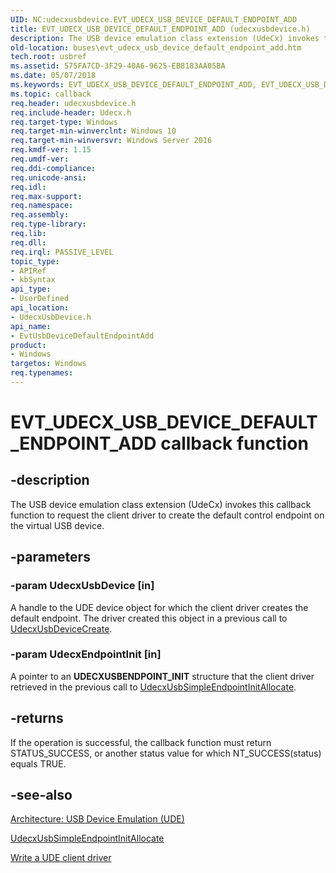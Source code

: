 ```yaml
---
UID: NC:udecxusbdevice.EVT_UDECX_USB_DEVICE_DEFAULT_ENDPOINT_ADD
title: EVT_UDECX_USB_DEVICE_DEFAULT_ENDPOINT_ADD (udecxusbdevice.h)
description: The USB device emulation class extension (UdeCx) invokes this callback function to request the client driver to create the default control endpoint on the virtual USB device.
old-location: buses\evt_udecx_usb_device_default_endpoint_add.htm
tech.root: usbref
ms.assetid: 575FA7CD-3F29-40A6-9625-EB8183AA05BA
ms.date: 05/07/2018
ms.keywords: EVT_UDECX_USB_DEVICE_DEFAULT_ENDPOINT_ADD, EVT_UDECX_USB_DEVICE_DEFAULT_ENDPOINT_ADD callback, EvtUsbDeviceDefaultEndpointAdd, EvtUsbDeviceDefaultEndpointAdd callback function [Buses], buses.evt_udecx_usb_device_default_endpoint_add, udecxusbdevice/EvtUsbDeviceDefaultEndpointAdd
ms.topic: callback
req.header: udecxusbdevice.h
req.include-header: Udecx.h
req.target-type: Windows
req.target-min-winverclnt: Windows 10
req.target-min-winversvr: Windows Server 2016
req.kmdf-ver: 1.15
req.umdf-ver: 
req.ddi-compliance: 
req.unicode-ansi: 
req.idl: 
req.max-support: 
req.namespace: 
req.assembly: 
req.type-library: 
req.lib: 
req.dll: 
req.irql: PASSIVE_LEVEL
topic_type:
- APIRef
- kbSyntax
api_type:
- UserDefined
api_location:
- UdecxUsbDevice.h
api_name:
- EvtUsbDeviceDefaultEndpointAdd
product:
- Windows
targetos: Windows
req.typenames: 
---
```


# EVT_UDECX_USB_DEVICE_DEFAULT_ENDPOINT_ADD callback function


## -description


The USB device emulation class extension (UdeCx) invokes this callback function to request the client driver to create the default control endpoint on the virtual USB device.


## -parameters




### -param UdecxUsbDevice [in]

A handle to the UDE device object for which the client driver creates the default endpoint. The driver created this object in a previous call to <a href="https://docs.microsoft.com/windows-hardware/drivers/ddi/content/udecxusbdevice/nf-udecxusbdevice-udecxusbdevicecreate">UdecxUsbDeviceCreate</a>.


### -param UdecxEndpointInit [in]

A pointer to an <b>UDECXUSBENDPOINT_INIT</b> structure that the client driver retrieved in the previous call to <a href="https://docs.microsoft.com/windows-hardware/drivers/ddi/content/udecxusbendpoint/nf-udecxusbendpoint-udecxusbsimpleendpointinitallocate">UdecxUsbSimpleEndpointInitAllocate</a>.


## -returns



If the operation is successful, the callback function must return STATUS_SUCCESS, or another status value for which NT_SUCCESS(status) equals TRUE.




## -see-also




<a href="https://docs.microsoft.com/windows-hardware/drivers/usbcon/">Architecture: USB Device Emulation (UDE)</a>



<a href="https://docs.microsoft.com/windows-hardware/drivers/ddi/content/udecxusbendpoint/nf-udecxusbendpoint-udecxusbsimpleendpointinitallocate">UdecxUsbSimpleEndpointInitAllocate</a>



<a href="https://docs.microsoft.com/windows-hardware/drivers/usbcon/">Write a UDE client driver</a>
 

 

